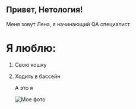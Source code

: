 ## Привет, Нетология!

Меня зовут Лена, я начинающий QA специалист
# Я люблю:
1. Свою кошку
2. Ходить в бассейн


   А это я

   
   ![Мое фото][def]

[def]: https://hhcdn.ru/photo/715066318.jpeg?t=1676497130&h=J917wmRDnkn9wpuN_M4D2A